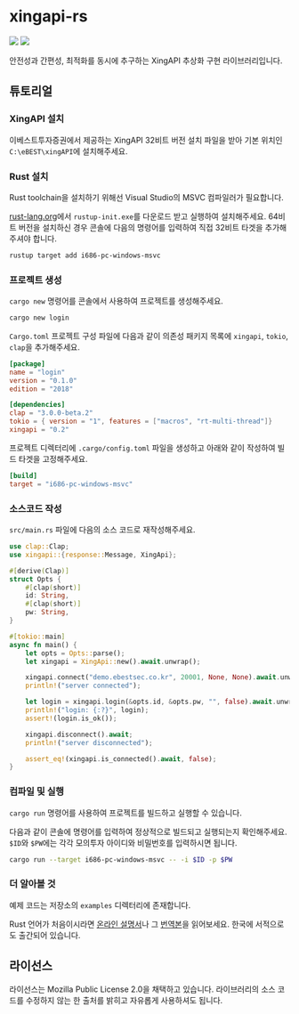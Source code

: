 # xingapi-rs

[![][xingapi-crate-img]][xingapi-crate]
[![][xingapi-docs-rs-img]][xingapi-docs-rs]

[xingapi-crate]: https://crates.io/crates/xingapi
[xingapi-docs-rs]: https://docs.rs/xingapi/
[xingapi-crate-img]: https://img.shields.io/crates/v/xingapi.svg
[xingapi-docs-rs-img]: https://docs.rs/xingapi/badge.svg

안전성과 간편성, 최적화를 동시에 추구하는 XingAPI 추상화 구현 라이브러리입니다.

## 튜토리얼
### XingAPI 설치
이베스트투자증권에서 제공하는 XingAPI 32비트 버전 설치 파일을 받아 기본 위치인
`C:\eBEST\xingAPI`에 설치해주세요.

### Rust 설치
Rust toolchain을 설치하기 위해선 Visual Studio의 MSVC 컴파일러가 필요합니다.

[rust-lang.org][rust-lang-start]에서 `rustup-init.exe`를 다운로드 받고 실행하여
설치해주세요. 64비트 버전을 설치하신 경우 콘솔에 다음의 명령어를 입력하여 직접
32비트 타겟을 추가해주셔야 합니다.

```sh
rustup target add i686-pc-windows-msvc
```

### 프로젝트 생성
`cargo new` 명령어를 콘솔에서 사용하여 프로젝트를 생성해주세요.

```sh
cargo new login
```

`Cargo.toml` 프로젝트 구성 파일에 다음과 같이 의존성 패키지 목록에 `xingapi`,
`tokio`, `clap`을 추가해주세요.

```toml
[package]
name = "login"
version = "0.1.0"
edition = "2018"

[dependencies]
clap = "3.0.0-beta.2"
tokio = { version = "1", features = ["macros", "rt-multi-thread"]}
xingapi = "0.2"
```

프로젝트 디렉터리에 `.cargo/config.toml` 파일을 생성하고 아래와 같이 작성하여
빌드 타겟을 고정해주세요.
```toml
[build]
target = "i686-pc-windows-msvc"
```

### 소스코드 작성
`src/main.rs` 파일에 다음의 소스 코드로 재작성해주세요.
```rust
use clap::Clap;
use xingapi::{response::Message, XingApi};

#[derive(Clap)]
struct Opts {
    #[clap(short)]
    id: String,
    #[clap(short)]
    pw: String,
}

#[tokio::main]
async fn main() {
    let opts = Opts::parse();
    let xingapi = XingApi::new().await.unwrap();

    xingapi.connect("demo.ebestsec.co.kr", 20001, None, None).await.unwrap();
    println!("server connected");

    let login = xingapi.login(&opts.id, &opts.pw, "", false).await.unwrap();
    println!("login: {:?}", login);
    assert!(login.is_ok());

    xingapi.disconnect().await;
    println!("server disconnected");

    assert_eq!(xingapi.is_connected().await, false);
}
```

### 컴파일 및 실행
`cargo run` 명령어를 사용하여 프로젝트를 빌드하고 실행할 수 있습니다.

다음과 같이 콘솔에 명령어를 입력하여 정상적으로 빌드되고 실행되는지
확인해주세요. `$ID`와 `$PW`에는 각각 모의투자 아이디와 비밀번호를 입력하시면
됩니다.

```sh
cargo run --target i686-pc-windows-msvc -- -i $ID -p $PW
```

### 더 알아볼 것
예제 코드는 저장소의 `examples` 디렉터리에 존재합니다.

Rust 언어가 처음이시라면 [온라인 설명서][book]나 그 [번역본][book-ko]을
읽어보세요. 한국에 서적으로도 출간되어 있습니다.

## 라이선스
라이선스는 Mozilla Public License 2.0을 채택하고 있습니다. 라이브러리의 소스
코드를 수정하지 않는 한 출처를 밝히고 자유롭게 사용하셔도 됩니다.

[rust-lang-start]: https://www.rust-lang.org/learn/get-started
[book]: https://doc.rust-lang.org/book/
[book-ko]: https://rinthel.github.io/rust-lang-book-ko/
